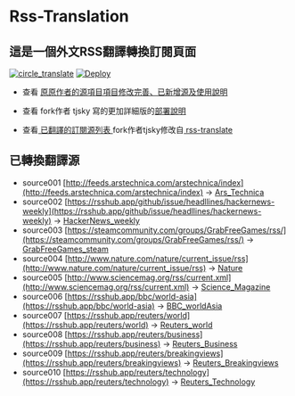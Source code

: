 #  Rss-Translation

## 這是一個外文RSS翻譯轉換訂閱頁面 

[![circle_translate](https://github.com/LightSky10006/Rss-Translation/actions/workflows/circle_translate.yml/badge.svg)](https://github.com/LightSky10006/Rss-Translation/actions/workflows/circle_translate.yml) [![Deploy](https://github.com/LightSky10006/Rss-Translation/actions/workflows/jekyll-gh-pages.yml/badge.svg)](https://github.com/LightSky10006/Rss-Translation/actions/workflows/jekyll-gh-pages.yml)

 - 查看 [原原作者的源項目項目修改完善、已新增源及使用說明](https://github.com/tjsky/Rss-Translation/tree/main/illustrate) 

 - 查看 fork作者 tjsky 寫的更加詳細版的[部署說明](https://www.tjsky.net/tutorial/801)

 - 查看[ 已翻譯的訂閱源列表 ](https://tjsky.github.io/Rss-Translation) fork作者tjsky修改自[ rss-translate ](https://github.com/rcy1314/Rss-Translation)

## 已轉換翻譯源
 - source001 [http://feeds.arstechnica.com/arstechnica/index](http://feeds.arstechnica.com/arstechnica/index) -> [Ars_Technica](rss/Ars_Technica.xml)
 - source002 [https://rsshub.app/github/issue/headllines/hackernews-weekly](https://rsshub.app/github/issue/headllines/hackernews-weekly) -> [HackerNews_weekly](rss/HackerNews_weekly.xml)
 - source003 [https://steamcommunity.com/groups/GrabFreeGames/rss/](https://steamcommunity.com/groups/GrabFreeGames/rss/) -> [GrabFreeGames_steam](rss/GrabFreeGames_steam.xml)
 - source004 [http://www.nature.com/nature/current_issue/rss](http://www.nature.com/nature/current_issue/rss) -> [Nature](rss/Nature.xml)
 - source005 [http://www.sciencemag.org/rss/current.xml](http://www.sciencemag.org/rss/current.xml) -> [Science_Magazine](rss/Science_Magazine.xml)
 - source006 [https://rsshub.app/bbc/world-asia](https://rsshub.app/bbc/world-asia) -> [BBC_worldAsia](rss/BBC_worldAsia.xml)
 - source007 [https://rsshub.app/reuters/world](https://rsshub.app/reuters/world) -> [Reuters_world](rss/Reuters_world.xml)
 - source008 [https://rsshub.app/reuters/business](https://rsshub.app/reuters/business) -> [Reuters_Business](rss/Reuters_Business.xml)
 - source009 [https://rsshub.app/reuters/breakingviews](https://rsshub.app/reuters/breakingviews) -> [Reuters_Breakingviews](rss/Reuters_Breakingviews.xml)
 - source010 [https://rsshub.app/reuters/technology](https://rsshub.app/reuters/technology) -> [Reuters_Technology](rss/Reuters_Technology.xml)
